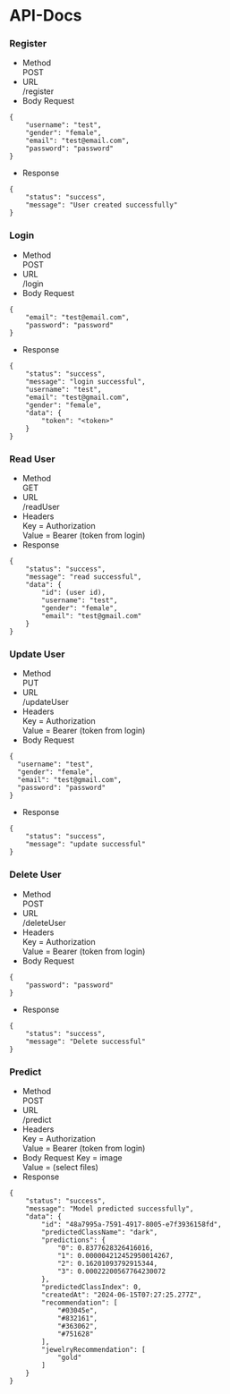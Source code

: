 # API-Docs
### Register
* Method <br>
POST
* URL <br>
  /register
* Body Request
```
{
    "username": "test",
    "gender": "female",
    "email": "test@email.com",
    "password": "password"
}
```
* Response
```
{
    "status": "success",
    "message": "User created successfully"
}
```
### Login
* Method <br>
POST
* URL <br>
  /login
* Body Request
```
{
    "email": "test@email.com",
    "password": "password"
}
```
* Response
```
{
    "status": "success",
    "message": "login successful",
    "username": "test",
    "email": "test@gmail.com",
    "gender": "female",
    "data": {
        "token": "<token>"
    }
}
```
### Read User
* Method <br>
GET
* URL <br>
/readUser
* Headers <br>
Key = Authorization <br>
Value = Bearer (token from login)
* Response
```
{
    "status": "success",
    "message": "read successful",
    "data": {
        "id": (user id),
        "username": "test",
        "gender": "female",
        "email": "test@gmail.com"
    }
}
```
### Update User
* Method <br>
PUT
* URL <br>
/updateUser
* Headers <br>
Key = Authorization <br>
Value = Bearer (token from login)
* Body Request
```
{
  "username": "test",
  "gender": "female",
  "email": "test@gmail.com",
  "password": "password"
}
```
* Response
```
{
    "status": "success",
    "message": "update successful"
}
```
### Delete User
* Method <br>
POST
* URL <br>
  /deleteUser
* Headers <br>
Key = Authorization <br>
Value = Bearer (token from login)
* Body Request
```
{
    "password": "password"
}
```
* Response
```
{
    "status": "success",
    "message": "Delete successful"
}
```
### Predict
* Method <br>
POST
* URL <br>
  /predict
* Headers <br>
Key = Authorization <br>
Value = Bearer (token from login)
* Body Request
Key = image <br>
Value = (select files)
* Response
```
{
    "status": "success",
    "message": "Model predicted successfully",
    "data": {
        "id": "48a7995a-7591-4917-8005-e7f3936158fd",
        "predictedClassName": "dark",
        "predictions": {
            "0": 0.8377628326416016,
            "1": 0.000004212452950014267,
            "2": 0.16201093792915344,
            "3": 0.00022200567764230072
        },
        "predictedClassIndex": 0,
        "createdAt": "2024-06-15T07:27:25.277Z",
        "recommendation": [
            "#03045e",
            "#832161",
            "#363062",
            "#751628"
        ],
        "jewelryRecommendation": [
            "gold"
        ]
    }
}
```
